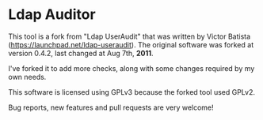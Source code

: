 <h1> Ldap Auditor</h1>

This tool is a fork from "Ldap UserAudit" that was written by Victor Batista (https://launchpad.net/ldap-useraudit). The original software was forked at version 0.4.2, last changed at Aug 7th, <b>2011</b>.

I've forked it to add more checks, along with some changes required by my own needs.

This software is licensed using GPLv3 because the forked tool used GPLv2.

Bug reports, new features and pull requests are very welcome!
